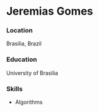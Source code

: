 # Jeremias Gomes

### Location

Brasilia, Brazil

### Education

University of Brasilia

### Skills

- Algorithms
